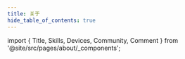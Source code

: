 ```yaml
---
title: 关于
hide_table_of_contents: true
---
```


import { Title, Skills, Devices, Community, Comment } from '@site/src/pages/about/\_components';

<div style={{maxWidth: '664px', margin: 'auto'}}>

<Title />

## # 个人简介

🎓 我是一名来自中国杭州的中学生。

💻 热爱数学与编程，对技术充满热情，喜欢探索新事物。

💡 拥有较强的自学能力和解决问题的能力，善于独立思考和动手实践。

🛠️ 注重代码的规范与整洁，追求结构清晰、风格一致。

✍️ 喜欢整理学习过程，记录思考，方便交流和分享。

## # 网站简介

我的个人网站，分享技术笔记、项目经验与学习心得。

本网站使用 [Docusaurus](https://docusaurus.io) 构建，源代码托管于 [GitHub](https://github.com/lailai0916/lailai0916.github.io)。

## # 我的昵称

我的昵称是 **lailai**，由于重名较多，注册账户时经常遇到困难。

所以我通常会在其后添加生日数字 **0916**，组成 **lailai0916**。

如果这个昵称也被占用，我会将数字转换为十六进制 **0x394**，组成 **lailai0x394**。

:::warning

- **lailai** 始终应排印为小写，即使它出现在句首、段落开头或标题中。
- **lailai** 为不翻译内容，始终以英语排印，即使它出现在非英语的语言文本中也是如此。

:::

## # 我的技能

<Skills />

## # 我的设备

<Devices />

## # 我的社区

<Community />

---

<Comment />

</div>
